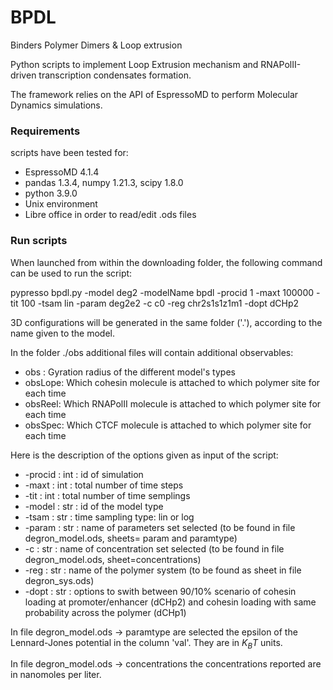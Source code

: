 # BPDL
Binders Polymer Dimers &amp; Loop extrusion

Python scripts to implement Loop Extrusion mechanism and RNAPolII-driven transcription condensates formation.

The framework relies on the API of EspressoMD to perform Molecular Dynamics simulations.

### Requirements
scripts have been tested for:
- EspressoMD 4.1.4
- pandas 1.3.4, numpy 1.21.3, scipy 1.8.0
- python 3.9.0
- Unix environment
- Libre office in order to read/edit .ods files

### Run scripts
When launched from within the downloading folder, the following command can be used to run the script:

pypresso bpdl.py -model deg2 -modelName bpdl -procid 1 -maxt 100000 -tit 100 -tsam lin -param deg2e2 -c c0 -reg chr2s1s1z1m1 -dopt dCHp2

3D configurations will be generated in the same folder ('.'), according to the name given to the model.

In the folder ./obs additional files will contain additional observables:
- obs : Gyration radius of the different model's types
- obsLope: Which cohesin molecule is attached to which polymer site for each time
- obsReel: Which RNAPolII molecule is attached to which polymer site for each time
- obsSpec: Which CTCF molecule is attached to which polymer site for each time

Here is the description of the options given as input of the script:
- -procid : int : id of simulation
- -maxt : int : total number of time steps
- -tit  : int : total number of time semplings
- -model  : str : id of the model type
- -tsam  : str : time sampling type: lin or log
- -param : str : name of parameters set selected (to be found in file degron_model.ods, sheets= param and paramtype)
- -c : str : name of concentration set selected (to be found in file degron_model.ods, sheet=concentrations)
- -reg : str : name of the polymer system (to be found as sheet in file degron_sys.ods)
- -dopt : str : options to swith between 90/10% scenario of cohesin loading at promoter/enhancer (dCHp2) and cohesin loading with same probability across the polymer (dCHp1)

In file degron_model.ods -> paramtype are selected the epsilon of the Lennard-Jones potential in the column 'val'. They are in $K_BT$ units.

In file degron_model.ods -> concentrations the concentrations reported are in nanomoles per liter.
